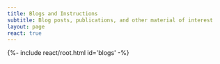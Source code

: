 ```yaml
---
title: Blogs and Instructions
subtitle: Blog posts, publications, and other material of interest
layout: page
react: true
---
```


{%- include react/root.html id='blogs' -%}
